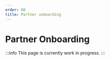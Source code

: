 ```yaml
---
order: 60
title: Partner onboarding
---
```


# Partner Onboarding
:::info
This page is currently work in progress.
:::